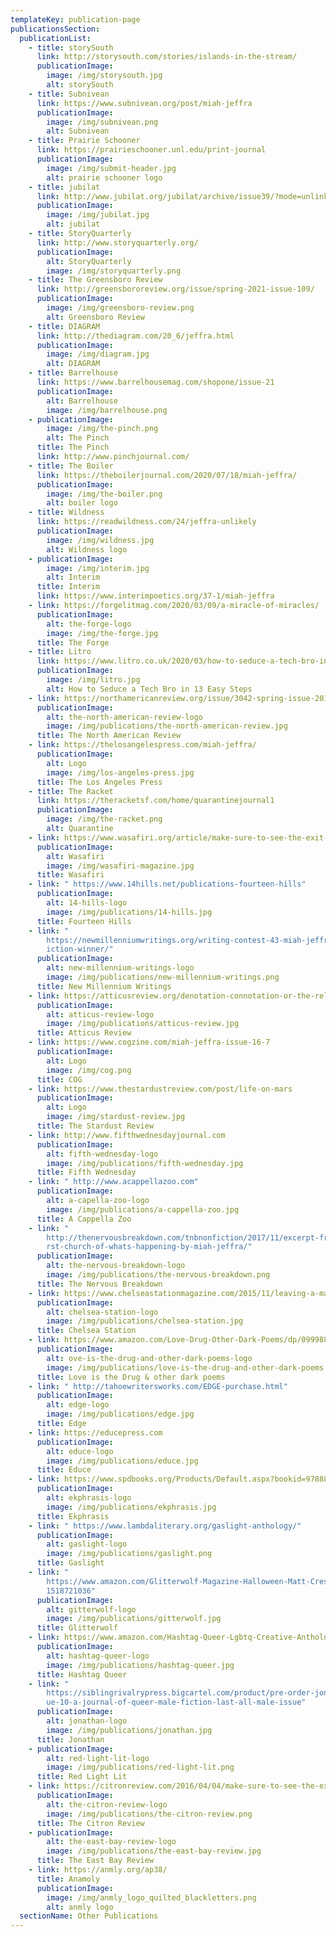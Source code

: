 ```yaml
---
templateKey: publication-page
publicationsSection:
  publicationList:
    - title: storySouth
      link: http://storysouth.com/stories/islands-in-the-stream/
      publicationImage:
        image: /img/storysouth.jpg
        alt: storySouth
    - title: Subnivean
      link: https://www.subnivean.org/post/miah-jeffra
      publicationImage:
        image: /img/subnivean.png
        alt: Subnivean
    - title: Prairie Schooner
      link: https://prairieschooner.unl.edu/print-journal
      publicationImage:
        image: /img/submit-header.jpg
        alt: prairie schooner logo
    - title: jubilat
      link: http://www.jubilat.org/jubilat/archive/issue39/?mode=unlinked
      publicationImage:
        image: /img/jubilat.jpg
        alt: jubilat
    - title: StoryQuarterly
      link: http://www.storyquarterly.org/
      publicationImage:
        alt: StoryQuarterly
        image: /img/storyquarterly.png
    - title: The Greensboro Review
      link: http://greensbororeview.org/issue/spring-2021-issue-109/
      publicationImage:
        image: /img/greensboro-review.png
        alt: Greensboro Review
    - title: DIAGRAM
      link: http://thediagram.com/20_6/jeffra.html
      publicationImage:
        image: /img/diagram.jpg
        alt: DIAGRAM
    - title: Barrelhouse
      link: https://www.barrelhousemag.com/shopone/issue-21
      publicationImage:
        alt: Barrelhouse
        image: /img/barrelhouse.png
    - publicationImage:
        image: /img/the-pinch.png
        alt: The Pinch
      title: The Pinch
      link: http://www.pinchjournal.com/
    - title: The Boiler
      link: https://theboilerjournal.com/2020/07/18/miah-jeffra/
      publicationImage:
        image: /img/the-boiler.png
        alt: boiler logo
    - title: Wildness
      link: https://readwildness.com/24/jeffra-unlikely
      publicationImage:
        image: /img/wildness.jpg
        alt: Wildness logo
    - publicationImage:
        image: /img/interim.jpg
        alt: Interim
      title: Interim
      link: https://www.interimpoetics.org/37-1/miah-jeffra
    - link: https://forgelitmag.com/2020/03/09/a-miracle-of-miracles/
      publicationImage:
        alt: the-forge-logo
        image: /img/the-forge.jpg
      title: The Forge
    - title: Litro
      link: https://www.litro.co.uk/2020/03/how-to-seduce-a-tech-bro-in-13-easy-steps/
      publicationImage:
        image: /img/litro.jpg
        alt: How to Seduce a Tech Bro in 13 Easy Steps
    - link: https://northamericanreview.org/issue/3042-spring-issue-2019
      publicationImage:
        alt: the-north-american-review-logo
        image: /img/publications/the-north-american-review.jpg
      title: The North American Review
    - link: https://thelosangelespress.com/miah-jeffra/
      publicationImage:
        alt: Logo
        image: /img/los-angeles-press.jpg
      title: The Los Angeles Press
    - title: The Racket
      link: https://theracketsf.com/home/quarantinejournal1
      publicationImage:
        image: /img/the-racket.png
        alt: Quarantine
    - link: https://www.wasafiri.org/article/make-sure-to-see-the-exit-door-by-miah-jeffra/
      publicationImage:
        alt: Wasafiri
        image: /img/wasafiri-magazine.jpg
      title: Wasafiri
    - link: " https://www.14hills.net/publications-fourteen-hills"
      publicationImage:
        alt: 14-hills-logo
        image: /img/publications/14-hills.jpg
      title: Fourteen Hills
    - link: "
        https://newmillenniumwritings.org/writing-contest-43-miah-jeffra-flash-f\
        iction-winner/"
      publicationImage:
        alt: new-millennium-writings-logo
        image: /img/publications/new-millennium-writings.png
      title: New Millennium Writings
    - link: https://atticusreview.org/denotation-connotation-or-the-relativity-of-shit/
      publicationImage:
        alt: atticus-review-logo
        image: /img/publications/atticus-review.jpg
      title: Atticus Review
    - link: https://www.cogzine.com/miah-jeffra-issue-16-7
      publicationImage:
        alt: Logo
        image: /img/cog.png
      title: COG
    - link: https://www.thestardustreview.com/post/life-on-mars
      publicationImage:
        alt: Logo
        image: /img/stardust-review.jpg
      title: The Stardust Review
    - link: http://www.fifthwednesdayjournal.com
      publicationImage:
        alt: fifth-wednesday-logo
        image: /img/publications/fifth-wednesday.jpg
      title: Fifth Wednesday
    - link: " http://www.acappellazoo.com"
      publicationImage:
        alt: a-capella-zoo-logo
        image: /img/publications/a-cappella-zoo.jpg
      title: A Cappella Zoo
    - link: "
        http://thenervousbreakdown.com/tnbnonfiction/2017/11/excerpt-from-the-fi\
        rst-church-of-whats-happening-by-miah-jeffra/"
      publicationImage:
        alt: the-nervous-breakdown-logo
        image: /img/publications/the-nervous-breakdown.png
      title: The Nervous Breakdown
    - link: https://www.chelseastationmagazine.com/2015/11/leaving-a-mark.html
      publicationImage:
        alt: chelsea-station-logo
        image: /img/publications/chelsea-station.jpg
      title: Chelsea Station
    - link: https://www.amazon.com/Love-Drug-Other-Dark-Poems/dp/0999889508
      publicationImage:
        alt: ove-is-the-drug-and-other-dark-poems-logo
        image: /img/publications/love-is-the-drug-and-other-dark-poems.jpg
      title: Love is the Drug & other dark poems
    - link: " http://tahoewritersworks.com/EDGE-purchase.html"
      publicationImage:
        alt: edge-logo
        image: /img/publications/edge.jpg
      title: Edge
    - link: https://educepress.com
      publicationImage:
        alt: educe-logo
        image: /img/publications/educe.jpg
      title: Educe
    - link: https://www.spdbooks.org/Products/Default.aspx?bookid=9788892926219
      publicationImage:
        alt: ekphrasis-logo
        image: /img/publications/ekphrasis.jpg
      title: Ekphrasis
    - link: " https://www.lambdaliterary.org/gaslight-anthology/"
      publicationImage:
        alt: gaslight-logo
        image: /img/publications/gaslight.png
      title: Gaslight
    - link: "
        https://www.amazon.com/Glitterwolf-Magazine-Halloween-Matt-Cresswell/dp/\
        1518721036"
      publicationImage:
        alt: gitterwolf-logo
        image: /img/publications/gitterwolf.jpg
      title: Glitterwolf
    - link: https://www.amazon.com/Hashtag-Queer-Lgbtq-Creative-Anthology/dp/194695201X
      publicationImage:
        alt: hashtag-queer-logo
        image: /img/publications/hashtag-queer.jpg
      title: Hashtag Queer
    - link: "
        https://siblingrivalrypress.bigcartel.com/product/pre-order-jonathan-iss\
        ue-10-a-journal-of-queer-male-fiction-last-all-male-issue"
      publicationImage:
        alt: jonathan-logo
        image: /img/publications/jonathan.jpg
      title: Jonathan
    - publicationImage:
        alt: red-light-lit-logo
        image: /img/publications/red-light-lit.png
      title: Red Light Lit
    - link: https://citronreview.com/2016/04/04/make-sure-to-see-the-exit-door/
      publicationImage:
        alt: the-citron-review-logo
        image: /img/publications/the-citron-review.png
      title: The Citron Review
    - publicationImage:
        alt: the-east-bay-review-logo
        image: /img/publications/the-east-bay-review.jpg
      title: The East Bay Review
    - link: https://anmly.org/ap38/
      title: Anamoly
      publicationImage:
        image: /img/anmly_logo_quilted_blackletters.png
        alt: anmly logo
  sectionName: Other Publications
---
```

